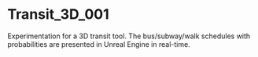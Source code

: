 # Transit_3D_001
Experimentation for a 3D transit tool. The bus/subway/walk schedules with probabilities are presented in Unreal Engine in real-time.
